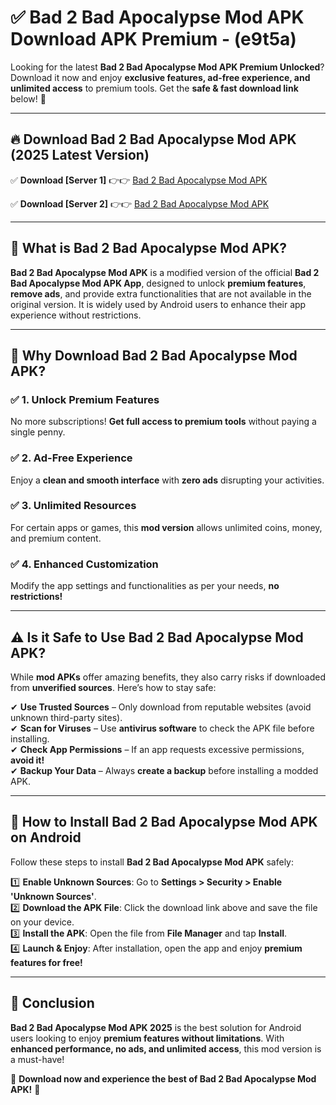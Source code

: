 
# ✅ Bad 2 Bad Apocalypse Mod APK Download APK Premium -  (e9t5a) 

Looking for the latest **Bad 2 Bad Apocalypse Mod APK Premium Unlocked**? Download it now and enjoy **exclusive features, ad-free experience, and unlimited access** to premium tools. Get the **safe & fast download link** below! 🚀

---

## 🔥 Download Bad 2 Bad Apocalypse Mod APK (2025 Latest Version)

✅ **Download [Server 1]** 👉👉 [Bad 2 Bad Apocalypse Mod APK ](https://apkcomod.com?title=Bad_2_Bad_Apocalypse_Mod_APK)  

✅ **Download [Server 2]** 👉👉 [Bad 2 Bad Apocalypse Mod APK ](https://apkcomod.com?title=Bad_2_Bad_Apocalypse_Mod_APK)  


---

## 📌 What is Bad 2 Bad Apocalypse Mod APK?

**Bad 2 Bad Apocalypse Mod APK** is a modified version of the official **Bad 2 Bad Apocalypse Mod APK App**, designed to unlock **premium features**, **remove ads**, and provide extra functionalities that are not available in the original version. It is widely used by Android users to enhance their app experience without restrictions.

---

## 🌟 Why Download Bad 2 Bad Apocalypse Mod APK?

### ✅ 1. Unlock Premium Features
No more subscriptions! **Get full access to premium tools** without paying a single penny.

### ✅ 2. Ad-Free Experience
Enjoy a **clean and smooth interface** with **zero ads** disrupting your activities.

### ✅ 3. Unlimited Resources
For certain apps or games, this **mod version** allows unlimited coins, money, and premium content.

### ✅ 4. Enhanced Customization
Modify the app settings and functionalities as per your needs, **no restrictions!**

---

## ⚠️ Is it Safe to Use Bad 2 Bad Apocalypse Mod APK?

While **mod APKs** offer amazing benefits, they also carry risks if downloaded from **unverified sources**. Here’s how to stay safe:

✔ **Use Trusted Sources** – Only download from reputable websites (avoid unknown third-party sites).  
✔ **Scan for Viruses** – Use **antivirus software** to check the APK file before installing.  
✔ **Check App Permissions** – If an app requests excessive permissions, **avoid it!**  
✔ **Backup Your Data** – Always **create a backup** before installing a modded APK.

---

## 📲 How to Install Bad 2 Bad Apocalypse Mod APK on Android

Follow these steps to install **Bad 2 Bad Apocalypse Mod APK** safely:

1️⃣ **Enable Unknown Sources**: Go to **Settings > Security > Enable 'Unknown Sources'**.  
2️⃣ **Download the APK File**: Click the download link above and save the file on your device.  
3️⃣ **Install the APK**: Open the file from **File Manager** and tap **Install**.  
4️⃣ **Launch & Enjoy**: After installation, open the app and enjoy **premium features for free!**

---

## 🚀 Conclusion

**Bad 2 Bad Apocalypse Mod APK 2025** is the best solution for Android users looking to enjoy **premium features without limitations**. With **enhanced performance, no ads, and unlimited access**, this mod version is a must-have!

🔻 **Download now and experience the best of Bad 2 Bad Apocalypse Mod APK!** 🔻

